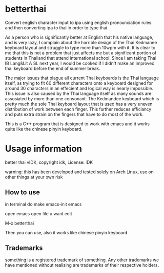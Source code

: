 # betterthai
Convert english character input to ipa using english pronounciation rules and then converting ipa to thai in order to type thai

As a person who is significantly better at English that his native language, and is very lazy, I complain about the horrible design of the Thai Kedmanee keyboard layout and struggle to type more than 10wpm with it. It is clear to me that this is not a problem that just affects me but a significant portion of students in Thailand that attend international school. Since I am taking Thai IB Lang&Lit A SL next year, I would be cooked if I didn't make an improved thai keyboard before the end of summer break.

The major issues that plague all current Thai keyboards is the Thai language itself, as trying to fit 60 different characters onto a keyboard designed for around 30 characters in an effecient and logical way is nearly impossible. This issue is also caused by the Thai language itself as many sounds are assosiated by more than one consonant. The Kedmandee keyboard which is pretty much the sole Thai keyboard layout that is used has a very uneven distribution of work between each finger. This further reduces efficiancy and puts extra strain on the fingers that have to do most of the work.

This is a C++ program that is designed to work with emacs and it works quite like the chinese pinyin keyboard.

Usage information
=================

better thai vIDK, copyright idk, License: IDK

warning: this has been developed and tested solely on Arch Linux, use on other things at your own risk

How to use
----------
in terminal do 
make emacs-init emacs

open emacs
open file u want edit

M-x betterthai

Then you can use, also it works like chinese pinyin keyboard

Trademarks
----------
something is a registered trademark of something. Any other trademarks we have mentioned without realising are trademarks of their respective holders.